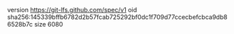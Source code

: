 version https://git-lfs.github.com/spec/v1
oid sha256:145339bffb6782d2b57fcab725292bf0dc1f709d77ccecbefcbca9db86528b7c
size 6080
